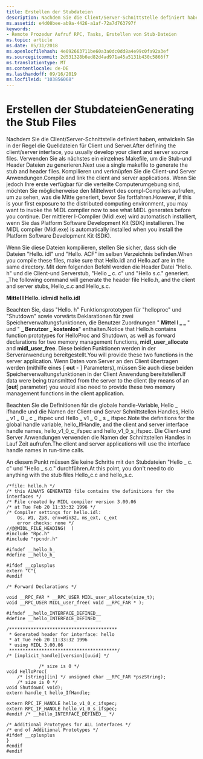 ```yaml
---
title: Erstellen der Stubdateien
description: Nachdem Sie die Client/Server-Schnittstelle definiert haben, entwickeln Sie in der Regel die Quelldateien für Client und Server.
ms.assetid: e4d08bee-ab9a-4426-a1af-72a7d763797f
keywords:
- Remote Prozedur Aufruf RPC, Tasks, Erstellen von Stub-Dateien
ms.topic: article
ms.date: 05/31/2018
ms.openlocfilehash: 4e092663711be60a3a0dc0dd8a4e99c0fa92a3ef
ms.sourcegitcommit: 2d531328b6ed82d4ad971a45a5131b430c5866f7
ms.translationtype: MT
ms.contentlocale: de-DE
ms.lasthandoff: 09/16/2019
ms.locfileid: "103856068"
---
```

# <a name="generating-the-stub-files"></a><span data-ttu-id="79056-104">Erstellen der Stubdateien</span><span class="sxs-lookup"><span data-stu-id="79056-104">Generating the Stub Files</span></span>

<span data-ttu-id="79056-105">Nachdem Sie die Client/Server-Schnittstelle definiert haben, entwickeln Sie in der Regel die Quelldateien für Client und Server.</span><span class="sxs-lookup"><span data-stu-id="79056-105">After defining the client/server interface, you usually develop your client and server source files.</span></span> <span data-ttu-id="79056-106">Verwenden Sie als nächstes ein einzelnes Makefile, um die Stub-und Header Dateien zu generieren.</span><span class="sxs-lookup"><span data-stu-id="79056-106">Next use a single makefile to generate the stub and header files.</span></span> <span data-ttu-id="79056-107">Kompilieren und verknüpfen Sie die Client-und Server Anwendungen.</span><span class="sxs-lookup"><span data-stu-id="79056-107">Compile and link the client and server applications.</span></span> <span data-ttu-id="79056-108">Wenn Sie jedoch Ihre erste verfügbar für die verteilte Computerumgebung sind, möchten Sie möglicherweise den Mittelwert des compl-Compilers aufrufen, um zu sehen, was die Mitte generiert, bevor Sie fortfahren.</span><span class="sxs-lookup"><span data-stu-id="79056-108">However, if this is your first exposure to the distributed computing environment, you may want to invoke the MIDL compiler now to see what MIDL generates before you continue.</span></span> <span data-ttu-id="79056-109">Der mittlerer l-Compiler (Midl.exe) wird automatisch installiert, wenn Sie das Platform Software Development Kit (SDK) installieren.</span><span class="sxs-lookup"><span data-stu-id="79056-109">The MIDL compiler (Midl.exe) is automatically installed when you install the Platform Software Development Kit (SDK).</span></span>

<span data-ttu-id="79056-110">Wenn Sie diese Dateien kompilieren, stellen Sie sicher, dass sich die Dateien "Hello. idl" und "Hello. ACF" im selben Verzeichnis befinden.</span><span class="sxs-lookup"><span data-stu-id="79056-110">When you compile these files, make sure that Hello.idl and Hello.acf are in the same directory.</span></span> <span data-ttu-id="79056-111">Mit dem folgenden Befehl werden die Header Datei "Hello. h" und die Client-und Serverstub, "Hello \_ c. c" und "Hello s.c." generiert. \_</span><span class="sxs-lookup"><span data-stu-id="79056-111">The following command will generate the header file Hello.h, and the client and server stubs, Hello\_c.c and Hello\_s.c.</span></span>

<span data-ttu-id="79056-112">**Mittel l Hello. idl**</span><span class="sxs-lookup"><span data-stu-id="79056-112">**midl hello.idl**</span></span>

<span data-ttu-id="79056-113">Beachten Sie, dass "Hello. h" Funktionsprototypen für "helloproc" und "Shutdown" sowie vorwärts Deklarationen für zwei Speicherverwaltungsfunktionen, die Benutzer Zuordnungen " **Mittel l \_ \_** " und " **\_ Benutzer \_ kostenlos**" enthalten.</span><span class="sxs-lookup"><span data-stu-id="79056-113">Notice that Hello.h contains function prototypes for HelloProc and Shutdown, as well as forward declarations for two memory management functions, **midl\_user\_allocate** and **midl\_user\_free**.</span></span> <span data-ttu-id="79056-114">Diese beiden Funktionen werden in der Serveranwendung bereitgestellt.</span><span class="sxs-lookup"><span data-stu-id="79056-114">You will provide these two functions in the server application.</span></span> <span data-ttu-id="79056-115">Wenn Daten vom Server an den Client übertragen werden (mithilfe eines \[ **out** - \] Parameters), müssen Sie auch diese beiden Speicherverwaltungsfunktionen in der Client Anwendung bereitstellen.</span><span class="sxs-lookup"><span data-stu-id="79056-115">If data were being transmitted from the server to the client (by means of an \[**out**\] parameter) you would also need to provide these two memory management functions in the client application.</span></span>

<span data-ttu-id="79056-116">Beachten Sie die Definitionen für die globale handle-Variable, Hello \_ ifhandle und die Namen der Client-und Server Schnittstellen Handles, Hello \_ v1 \_ 0 \_ c \_ ifspec und Hello \_ v1 \_ 0 \_ s \_ ifspec.</span><span class="sxs-lookup"><span data-stu-id="79056-116">Note the definitions for the global handle variable, hello\_IfHandle, and the client and server interface handle names, hello\_v1\_0\_c\_ifspec and hello\_v1\_0\_s\_ifspec.</span></span> <span data-ttu-id="79056-117">Die Client-und Server Anwendungen verwenden die Namen der Schnittstellen Handles in Lauf Zeit aufrufen.</span><span class="sxs-lookup"><span data-stu-id="79056-117">The client and server applications will use the interface handle names in run-time calls.</span></span>

<span data-ttu-id="79056-118">An diesem Punkt müssen Sie keine Schritte mit den Stubdateien "Hello \_ c. c" und "Hello \_ s.c." durchführen.</span><span class="sxs-lookup"><span data-stu-id="79056-118">At this point, you don't need to do anything with the stub files Hello\_c.c and hello\_s.c.</span></span>

``` syntax
/*file: hello.h */
/* this ALWAYS GENERATED file contains the definitions for the interfaces */
/* File created by MIDL compiler version 3.00.06 
/* at Tue Feb 20 11:33:32 1996 */
/* Compiler settings for hello.idl:
    Os, W1, Zp8, env=Win32, ms_ext, c_ext
    error checks: none */
//@@MIDL_FILE_HEADING(  )
#include "Rpc.h"
#include "rpcndr.h"
 
#ifndef __hello_h_
#define __hello_h_
 
#ifdef __cplusplus
extern "C"{
#endif 
 
/* Forward Declarations */ 
 
void __RPC_FAR * __RPC_USER MIDL_user_allocate(size_t);
void __RPC_USER MIDL_user_free( void __RPC_FAR * ); 
 
#ifndef __hello_INTERFACE_DEFINED__
#define __hello_INTERFACE_DEFINED__
 
/****************************************
 * Generated header for interface: hello
 * at Tue Feb 20 11:33:32 1996
 * using MIDL 3.00.06
 ****************************************/
/* [implicit_handle][version][uuid] */ 
 
            /* size is 0 */
void HelloProc( 
    /* [string][in] */ unsigned char __RPC_FAR *pszString);
    /* size is 0 */
void Shutdown( void);
extern handle_t hello_IfHandle;
 
extern RPC_IF_HANDLE hello_v1_0_c_ifspec;
extern RPC_IF_HANDLE hello_v1_0_s_ifspec;
#endif /* __hello_INTERFACE_DEFINED__ */
 
/* Additional Prototypes for ALL interfaces */
/* end of Additional Prototypes */
#ifdef __cplusplus
}
#endif
#endif
```

 

 




